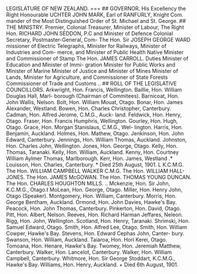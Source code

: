 LEGISLATURE OF NEW ZEALAND.
=== ## GOVERNOR. His Excellency the Right Honourable UCHTER JOHN MARK, Earl of RANFURLY, Knight Com. mander of the Most Distinguished Order of St. Michael and St. George. ## THE MINISTRY. Premier, Colonial Treasurer, Minister of Labour, The Right Hon. RICHARD JOHN SEDDON, P.C and Minister of Defence Colonial Secretary, Postmaster-General, Com- The Hon. Sir JOSEPH GEORGE WARD missioner of Electric Telegraphs, Minister for Railways, Minister of Industries and Com- merce, and Minister of Public Health Native Minister and Commissioner of Stamp The Hon. JAMES CARROLL. Duties Minister of Education and Minister of Immi- gration Minister for Public Works and Minister of Marine Minister of Justice and Minister of Mines Minister of Lands, Minister for Agriculture, and Commissioner of State Forests Commissioner of Trade and Customs .. ## ROLL OF THE LEGISLATIVE COUNCILLORS. Arkwright, Hon. Francis, Wellington. Baillie, Hon. William Douglas Hall, Marl- borough (Chairman of Commitees). Barnicoat, Hon. John Wallis, Nelson. Bolt, Hon. William Mouat, Otago. Bonar, Hon. James Alexander, Westland. Bowen, Hon. Charles Christopher, Canterbury. Cadman, Hon. Alfred Jerome, C.M.G., Auck- land. Feldwick, Hon. Henry, Otago. Fraser, Hon. Francis Humphris, Wellington. Gourley, Hon. Hugh, Otago. Grace, Hon. Morgan Stanislaus, C.M.G., Wel- lington. Harris, Hon. Benjamin, Auckland. Holmes, Hon. Mathew, Otago. Jenkinson, Hon. John Edward, Canterbury. Jennings, Hon. William Thomas, Auckland. Johnston, Hon. Charles John, Wellington. Jones, Hon. George, Otago. Kelly, Hon. Thomas, Taranaki. Kelly, Hon. William, Auckland. Kenny, Hon. Courtney William Aylmer Thomas, Marlborough. Kerr, Hon. James, Westland .\* Louisson, Hon. Charles, Canterbury. \* Died 25th August, 1901. L K.C.M.G. The Hon. WILLIAM CAMPBELL WALKER C.M.G. The Hon. WILLIAM HALL-JONES. The Hon. JAMES McGOWAN. The Hon. THOMAS YOUNG DUNCAN. The Hon. CHARLES HOUGHTON MILLS. .. Mckenzie, Hon. Sir John, K.C.M.G., Otago.t MoLean, Hon. George, Otago. Miller, Hon. Henry John, Otago (Speaker). Montgomery, Hon. William, Canterbury. Morris, Hon. George Bentham, Auckland. Ormond, Hon. John Davies, Hawke's Bay. Peacock, Hon. John Thomas, Canterbury. Pinkerton, Hon. David, Otago. Pitt, Hon. Albert, Nelson. Reeves, Hon. Richard Harman Jeffares, Neleon. Rigg, Hon. John, Wellington. Scotland, Hon. Henry, Taranaki. Shrimski, Hon. Samuel Edward, Otago. Smith, Hon. Alfred Lee, Otago. Smith, Hon. William Cowper, Hawke's Bay. Stevens, Hon. Edward Cephas John, Canter- bury. Swanson, Hon. William, Auckland. Taiaroa, Hon. Hori Kerei, Otago. Tomoana, Hon. Henare, Hawke's Bay. Twomey, Hon. Jeremiah Matthew, Canterbury. Walker, Hon. Lancelot, Canterbury. Walker, Hon. William Campbell, Canterbury. Whitmore, Hon. Sir George Stoddart, K.C.M.G., Hawke's Bay. Williams, Hon. Henry, Auckland. \+ Died 6th August, 1901. 